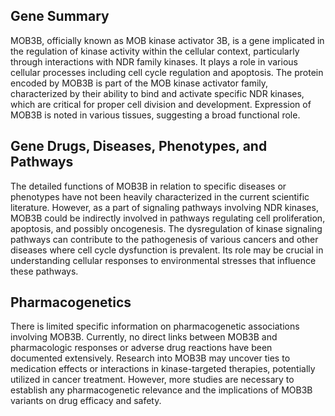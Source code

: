 ## Gene Summary
MOB3B, officially known as MOB kinase activator 3B, is a gene implicated in the regulation of kinase activity within the cellular context, particularly through interactions with NDR family kinases. It plays a role in various cellular processes including cell cycle regulation and apoptosis. The protein encoded by MOB3B is part of the MOB kinase activator family, characterized by their ability to bind and activate specific NDR kinases, which are critical for proper cell division and development. Expression of MOB3B is noted in various tissues, suggesting a broad functional role.

## Gene Drugs, Diseases, Phenotypes, and Pathways
The detailed functions of MOB3B in relation to specific diseases or phenotypes have not been heavily characterized in the current scientific literature. However, as a part of signaling pathways involving NDR kinases, MOB3B could be indirectly involved in pathways regulating cell proliferation, apoptosis, and possibly oncogenesis. The dysregulation of kinase signaling pathways can contribute to the pathogenesis of various cancers and other diseases where cell cycle dysfunction is prevalent. Its role may be crucial in understanding cellular responses to environmental stresses that influence these pathways.

## Pharmacogenetics
There is limited specific information on pharmacogenetic associations involving MOB3B. Currently, no direct links between MOB3B and pharmacologic responses or adverse drug reactions have been documented extensively. Research into MOB3B may uncover ties to medication effects or interactions in kinase-targeted therapies, potentially utilized in cancer treatment. However, more studies are necessary to establish any pharmacogenetic relevance and the implications of MOB3B variants on drug efficacy and safety.